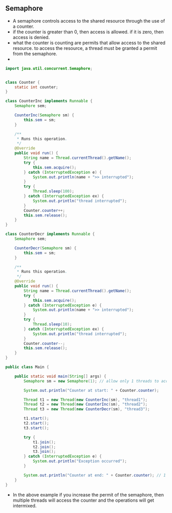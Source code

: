 ## Semaphore
- A semaphore controls access to the shared resource through the use of a counter.
- if the counter is greater than 0, then access is allowed. if it is zero, then access is denied.
- what the counter is counting are permits that allow access to the shared resource. to access the resource, a thread must be granted a permit from the semaphore.
-

```java
import java.util.concurrent.Semaphore;


class Counter {
    static int counter;
}

class CounterInc implements Runnable {
    Semaphore sem;

    CounterInc(Semaphore sm) {
        this.sem = sm;
    }

    /**
     * Runs this operation.
     */
    @Override
    public void run() {
        String name = Thread.currentThread().getName();
        try {
            this.sem.acquire();
        } catch (InterruptedException e) {
            System.out.println(name + ">> interrupted");
        }
        try {
            Thread.sleep(100);
        } catch (InterruptedException ex) {
            System.out.println("thread interrupted");
        }
        Counter.counter++;
        this.sem.release();
    }
}

class CounterDecr implements Runnable {
    Semaphore sem;

    CounterDecr(Semaphore sm) {
        this.sem = sm;
    }

    /**
     * Runs this operation.
     */
    @Override
    public void run() {
        String name = Thread.currentThread().getName();
        try {
            this.sem.acquire();
        } catch (InterruptedException e) {
            System.out.println(name + ">> interrupted");
        }
        try {
            Thread.sleep(10);
        } catch (InterruptedException ex) {
            System.out.println("thread interrupted");
        }
        Counter.counter--;
        this.sem.release();
    }
}

public class Main {

    public static void main(String[] args) {
        Semaphore sm = new Semaphore(1); // allow only 1 threads to access resource concurrently

        System.out.println("Counter at start: " + Counter.counter);

        Thread t1 = new Thread(new CounterInc(sm), "thread1");
        Thread t2 = new Thread(new CounterInc(sm), "thread2");
        Thread t3 = new Thread(new CounterDecr(sm), "thread3");

        t1.start();
        t2.start();
        t3.start();

        try {
            t1.join();
            t2.join();
            t3.join();
        } catch (InterruptedException e) {
            System.out.println("Exception occurred");
        }

        System.out.println("Counter at end: " + Counter.counter); // 1
    }
}
```
- In the above example if you increase the permit of the semaphore, then multiple threads will access the counter and the operations will get intermixed.